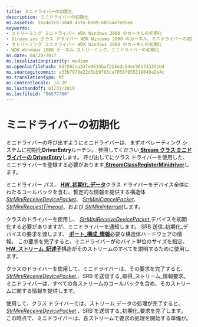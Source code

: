 ```yaml
---
title: ミニドライバーの初期化
description: ミニドライバーの初期化
ms.assetid: 5aa4e2c6-5848-45fe-8a89-686aae7e85e6
keywords:
- ストリーミング ミニドライバー WDK Windows 2000 のカーネルの初期化
- Stream.sys クラス ドライバー WDK Windows 2000 のカーネル、ミニドライバーの初期化
- ストリーミング ミニドライバー WDK Windows 2000 のカーネルの初期化
- WDK Windows 2000 カーネル ストリーミング、ミニドライバーの初期化
ms.date: 04/20/2017
ms.localizationpriority: medium
ms.openlocfilehash: 8d7502aa337e0615baf215edc54ec96173335bb4
ms.sourcegitcommit: a33b7978e22d5bb9f65ca7056f955319049a2e4c
ms.translationtype: MT
ms.contentlocale: ja-JP
ms.lasthandoff: 01/31/2019
ms.locfileid: "56577700"
---
```

# <a name="minidriver-initialization"></a>ミニドライバーの初期化





ミニドライバーの呼び出すようにミニドライバーは、まずオペレーティング システムに初期化**DriverEntry**ルーチン。 参照してください[ **Stream クラス ミニドライバーの DriverEntry**](https://msdn.microsoft.com/library/windows/hardware/ff558717)します。 呼び出してにクラス ドライバーを使用した、ミニドライバーを登録する必要があります[ **StreamClassRegisterMinidriver**](https://msdn.microsoft.com/library/windows/hardware/ff568263)します。

ミニドライバー パス、 [ **HW\_初期化\_データ**](https://msdn.microsoft.com/library/windows/hardware/ff559682)クラス ドライバーをデバイス全体にわたるコールバックを含む、暫定的な情報を提供する構造体[ *StrMiniReceiveDevicePacket*](https://msdn.microsoft.com/library/windows/hardware/ff568463)、 [ *StrMiniCancelPacket*](https://msdn.microsoft.com/library/windows/hardware/ff568448)、 [ *StrMiniRequestTimeout*](https://msdn.microsoft.com/library/windows/hardware/ff568473)、および[ *StrMiniInterrupt*](https://msdn.microsoft.com/library/windows/hardware/ff568459)します。

クラスのドライバーを使用し、 [ *StrMiniReceiveDevicePacket* ](https://msdn.microsoft.com/library/windows/hardware/ff568463)デバイスを初期化する必要がありますが、ミニドライバーを通知します。 SRB 送信\_初期化\_デバイスの要求を渡します、 [**ポート\_構成\_情報**](https://msdn.microsoft.com/library/windows/hardware/ff567785)必要な構造体ハードウェアの情報。 この要求を完了すると、ミニドライバーがのバイト単位のサイズを指定、 [ **HW\_ストリーム\_記述子**](https://msdn.microsoft.com/library/windows/hardware/ff559686)構造がそのストリームのすべてを説明するために使用します。

クラスのドライバーを使用して、ミニドライバーは、その要求を完了すると、 [ *StrMiniReceiveDevicePacket* ](https://msdn.microsoft.com/library/windows/hardware/ff568463) 、SRB を送信する\_取得\_ストリーム\_情報要求。 ミニドライバーは、すべての各ストリームのコールバックを含め、そのストリームに関する情報を提供します。

使用して、クラス ドライバーでは、ストリーム データの処理が完了すると、 [ *StrMiniReceiveDevicePacket* ](https://msdn.microsoft.com/library/windows/hardware/ff568463) 、SRB を送信する\_初期化\_要求を完了します。 この時点で、ミニドライバーは、各ストリームで要求の処理を開始する準備が。

 

 




